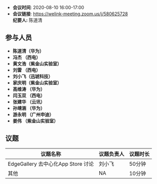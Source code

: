 -  **会议时间**: 2020-08-10  16:00-17:00
-  **会议链接**: https://welink-meeting.zoom.us/j/580625728    
**纪要人:** 陈道清  

## 参与人员
-  **陈道清（华为）** 
-  **冯杰  （西电）**   
-  **黄文浩（紫金山实验室）**  
-  **刘雷  （西电）**
-  **刘小飞（迅琥科技）**  
-  **家庆明（紫金山实验室）**
-  **高维涛 （华为）**  
-  **闫玉双 （西电）**  
-  **张建华 （云讯）**  
-  **孙靖涵 （华为）**  
-  **游永明 （广州申迪）**   
-  **姜伟   （紫金山实验室）**  
## 议题

议题名称 | 议题负责人  | 议题时长
---- | ----  |   ---- 
EdgeGallery 去中心化App Store 讨论 | 刘小飞 | 50分钟
其他 |  NA | 10分钟
